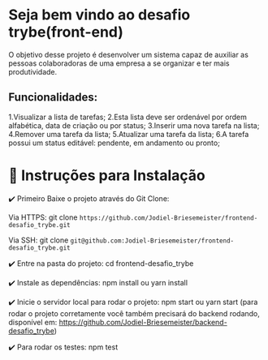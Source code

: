 # Seja bem vindo ao desafio trybe(front-end)

O objetivo desse projeto é desenvolver um sistema capaz de auxiliar as pessoas colaboradoras de uma empresa a se organizar e ter mais produtividade.

## Funcionalidades:

1.Visualizar a lista de tarefas;
2.Esta lista deve ser ordenável por ordem alfabética, data de criação ou por status;
3.Inserir uma nova tarefa na lista;
4.Remover uma tarefa da lista;
5.Atualizar uma tarefa da lista;
6.A tarefa possui um status editável: pendente, em andamento ou pronto;

# 📌 Instruções para Instalação

✔️ Primeiro Baixe o projeto através do Git Clone:

Via HTTPS: git clone `https://github.com/Jodiel-Briesemeister/frontend-desafio_trybe.git`

Via SSH: git clone `git@github.com:Jodiel-Briesemeister/frontend-desafio_trybe.git`

✔️ Entre na pasta do projeto: cd frontend-desafio_trybe

✔️ Instale as dependências: npm install ou yarn install

✔️ Inicie o servidor local para rodar o projeto: npm start ou yarn start (para rodar o projeto corretamente você também precisará do backend rodando, disponível em: https://github.com/Jodiel-Briesemeister/backend-desafio_trybe)

✔️ Para rodar os testes: npm test
